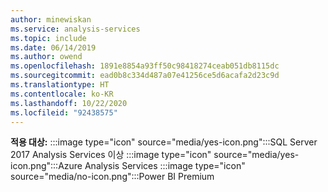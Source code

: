 ```yaml
---
author: minewiskan
ms.service: analysis-services
ms.topic: include
ms.date: 06/14/2019
ms.author: owend
ms.openlocfilehash: 1891e8854a93ff50c98418274ceab051db8115dc
ms.sourcegitcommit: ead0b8c334d487a07e41256ce5d6acafa2d23c9d
ms.translationtype: HT
ms.contentlocale: ko-KR
ms.lasthandoff: 10/22/2020
ms.locfileid: "92438575"
---
```

**적용 대상:** :::image type="icon" source="media/yes-icon.png":::SQL Server 2017 Analysis Services 이상 :::image type="icon" source="media/yes-icon.png":::Azure Analysis Services :::image type="icon" source="media/no-icon.png":::Power BI Premium